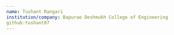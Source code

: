 ```yaml
---
name: Tushant Rangari
institution/company: Bapurao Deshmukh College of Engineering
github:tushant07
---
```

